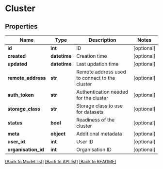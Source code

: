 # Cluster

## Properties
Name | Type | Description | Notes
------------ | ------------- | ------------- | -------------
**id** | **int** | ID | [optional] 
**created** | **datetime** | Creation time | [optional] 
**updated** | **datetime** | Last updation time | [optional] 
**remote_address** | **str** | Remote address used to connect to the cluster | [optional] 
**auth_token** | **str** | Authentication needed for the cluster | [optional] 
**storage_class** | **str** | Storage class to use for datasets | [optional] 
**status** | **bool** | Readiness of the cluster | [optional] 
**meta** | **object** | Additional metadata | [optional] 
**user_id** | **int** | User ID | [optional] 
**organisation_id** | **int** | Organisation ID | [optional] 

[[Back to Model list]](../README.md#documentation-for-models) [[Back to API list]](../README.md#documentation-for-api-endpoints) [[Back to README]](../README.md)


